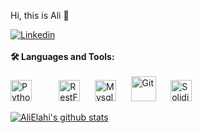 Hi, this is Ali 👋

[![Linkedin](https://img.shields.io/badge/LinkedIn-0077B5?style=for-the-badge&logo=linkedin&logoColor=white)](https://www.linkedin.com/in/ElahiAli/)
<br>
<br>
<b>🛠️ Languages and Tools:</b>
<br>
<br>
<img alt="Python" title="python" src="https://upload.wikimedia.org/wikipedia/commons/thumb/0/0a/Python.svg/180px-Python.svg.png" height="34">
&nbsp;&nbsp;&nbsp;&nbsp;
<img style="display: none" alt="Django" title="Django" src="https://avatars.githubusercontent.com/u/27804?s=200&v=4" height="34">
&nbsp;&nbsp;&nbsp;&nbsp;
<img alt="RestFramework" title="RestFramework" src="https://uxwing.com/wp-content/themes/uxwing/download/web-app-development/rest-api-icon.png" height="34">
&nbsp;&nbsp;&nbsp;&nbsp;
<img alt="Mysql" title="Mysql" src="https://www.developer.com/wp-content/uploads/2021/10/MySQL-Database-Tutorials.png" height="34">
&nbsp;&nbsp;&nbsp;&nbsp;
<img alt="Git" title="Git" src="https://www.vectorlogo.zone/logos/git-scm/git-scm-icon.svg" height="40">
&nbsp;&nbsp;&nbsp;&nbsp;
<img alt="Solidiy" title="Solidiy" src="https://en.bitcoinwiki.org/upload/en/images/thumb/d/d5/Solidity.png/400px-Solidity.png" height="34"><br/>

[![AliElahi's github stats](https://github-readme-stats.vercel.app/api?username=ElahiAli&show_icons=true&theme=merko)](https://github.com/ElahiAli/github-readme-stats)
<br>

